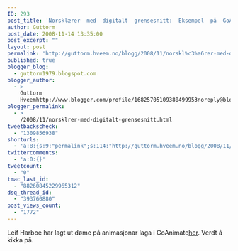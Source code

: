 ```yaml
---
ID: 293
post_title: 'Norsklærer  med  digitalt  grensesnitt:  Eksempel  på  GoAnimate  &#8211;  elevarbeider'
author: Guttorm
post_date: 2008-11-14 13:35:00
post_excerpt: ""
layout: post
permalink: 'http://guttorm.hveem.no/blogg/2008/11/norskl%c3%a6rer-med-digitalt-grensesnitt-eksempel-pa-goanimate-elevarbeider/'
published: true
blogger_blog:
  - guttorm1979.blogspot.com
blogger_author:
  - >
    Guttorm
    Hveemhttp://www.blogger.com/profile/16825705109380499953noreply@blogger.com
blogger_permalink:
  - >
    /2008/11/norsklrer-med-digitalt-grensesnitt.html
tweetbackscheck:
  - "1309856938"
shorturls:
  - 'a:8:{s:9:"permalink";s:114:"http://guttorm.hveem.no/blogg/2008/11/norskl%c3%a6rer-med-digitalt-grensesnitt-eksempel-pa-goanimate-elevarbeider/";s:7:"tinyurl";s:25:"http://tinyurl.com/b6hdy8";s:4:"isgd";s:17:"http://is.gd/gWyX";s:5:"bitly";s:18:"http://bit.ly/4lp6";s:5:"snipr";s:22:"http://snipr.com/al9l2";s:5:"snurl";s:22:"http://snurl.com/al9l2";s:7:"snipurl";s:24:"http://snipurl.com/al9l2";s:4:"trim";s:17:"http://tr.im/c0g5";}'
twittercomments:
  - 'a:0:{}'
tweetcount:
  - "0"
tmac_last_id:
  - "88260845229965312"
dsq_thread_id:
  - "393760880"
post_views_count:
  - "1772"
---
```

Leif Harboe har lagt ut døme på animasjonar laga i GoAnimate<a href="http://leifh.blogspot.com/2008/11/eksempel-p-goanimate-elevarbeider.html">her</a>. Verdt å kikka på.
